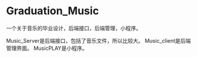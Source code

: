 # Graduation_Music
一个关于音乐的毕业设计，后端接口，后端管理，小程序。

Music_Server是后端接口，包括了音乐文件，所以比较大。
Music_client是后端管理界面。
MusicPLAY是小程序。
